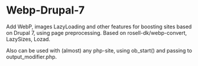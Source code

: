 # Webp-Drupal-7
Add WebP, images LazyLoading and other features for boosting sites based on Drupal 7, using page preprocessing.
Based on rosell-dk/webp-convert, LazySizes, Lozad.

Also can be used with (almost) any php-site, using ob_start() and passing to output_modifier.php.